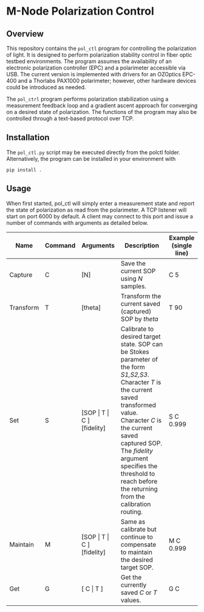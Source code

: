 # M-Node Polarization Control

## Overview

This repository contains the `pol_ctl` program for controlling the polarization of light. It is designed to perform polarization stability control in fiber optic testbed environments. The program assumes the availability of an electronic polarization controller (EPC) and a polarimeter accessible via USB. The current version is implemented with drivers for an OZOptics EPC-400 and a Thorlabs PAX1000 polarimeter; however, other hardware devices could be introduced as needed.

The `pol_ctrl` program performs polarization stabilization using a measurement feedback loop and a gradient ascent approach for converging on a desired state of polarization. The functions of the program may also be controlled through a text-based protocol over TCP.

## Installation
The `pol_ctl.py` script may be executed directly from the polctl folder. Alternatively, the program can be installed in your environment with

```
pip install .
```

## Usage

When first started, pol_ctl will simply enter a measurement state and report the state of polarization as read from the polarimeter. A TCP listener will start on port 6000 by default. A client may connect to this port and issue a number of commands with arguments as detailed below.

| Name         | Command  | Arguments                    |  Description                                          | Example (single line) |
| ------------ | -------- | ---------------------------- | ----------------------------------------------------- | ------- |
| Capture      | C        | [N]                          | Save the current SOP using _N_ samples.                 | C 5     |
| Transform    | T        | [theta]                      | Transform the current saved (captured) SOP by _theta_ | T 90    |
| Set          | S        | [SOP \| T \| C ] [fidelity]  | Calibrate to desired target state. SOP can be Stokes parameter of the form _S1,S2,S3_. Character _T_ is the current saved transformed value. Character _C_ is the current saved captured SOP. The _fidelity_ argument specifies the threshold to reach before the returning from the calibration routing. | S C 0.999 |
| Maintain     | M        | [SOP \| T \| C ] [fidelity]  | Same as calibrate but continue to compensate to maintain the desired target SOP. | M C 0.999 |
| Get          | G        | [ C \| T ]                   | Get the currently saved _C_ or _T_ values.            | G C |


